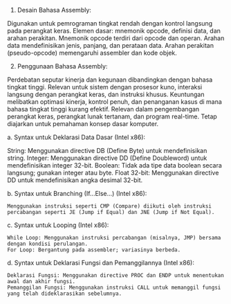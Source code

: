 1. Desain Bahasa Assembly:

  Digunakan untuk pemrograman tingkat rendah dengan kontrol langsung pada perangkat keras.
  Elemen dasar: mnemonik opcode, definisi data, dan arahan perakitan.
  Mnemonik opcode terdiri dari opcode dan operan.
  Arahan data mendefinisikan jenis, panjang, dan perataan data.
  Arahan perakitan (pseudo-opcode) memengaruhi assembler dan kode objek.

2. Penggunaan Bahasa Assembly:

  Perdebatan seputar kinerja dan kegunaan dibandingkan dengan bahasa tingkat tinggi.
  Relevan untuk sistem dengan prosesor kuno, interaksi langsung dengan perangkat keras, dan instruksi khusus.
  Keuntungan melibatkan optimasi kinerja, kontrol penuh, dan penanganan kasus di mana bahasa tingkat tinggi kurang efektif.
  Relevan dalam pengembangan perangkat keras, perangkat lunak tertanam, dan program real-time.
  Tetap diajarkan untuk pemahaman konsep dasar komputer.

  a. Syntax untuk Deklarasi Data Dasar (Intel x86):

  String: Menggunakan directive DB (Define Byte) untuk mendefinisikan string.
  Integer: Menggunakan directive DD (Define Doubleword) untuk mendefinisikan integer 32-bit.
  Boolean: Tidak ada tipe data boolean secara langsung; gunakan integer atau byte.
  Float 32-bit: Menggunakan directive DD untuk mendefinisikan angka desimal 32-bit.

  b. Syntax untuk Branching (If...Else...) (Intel x86):

    Menggunakan instruksi seperti CMP (Compare) diikuti oleh instruksi percabangan seperti JE (Jump if Equal) dan JNE (Jump if Not Equal).
  c. Syntax untuk Looping (Intel x86):
  
    While Loop: Menggunakan instruksi percabangan (misalnya, JMP) bersama dengan kondisi perulangan.
    For Loop: Bergantung pada assembler; variasinya berbeda.
    
  d. Syntax untuk Deklarasi Fungsi dan Pemanggilannya (Intel x86):
  
    Deklarasi Fungsi: Menggunakan directive PROC dan ENDP untuk menentukan awal dan akhir fungsi.
    Pemanggilan Fungsi: Menggunakan instruksi CALL untuk memanggil fungsi yang telah dideklarasikan sebelumnya.
